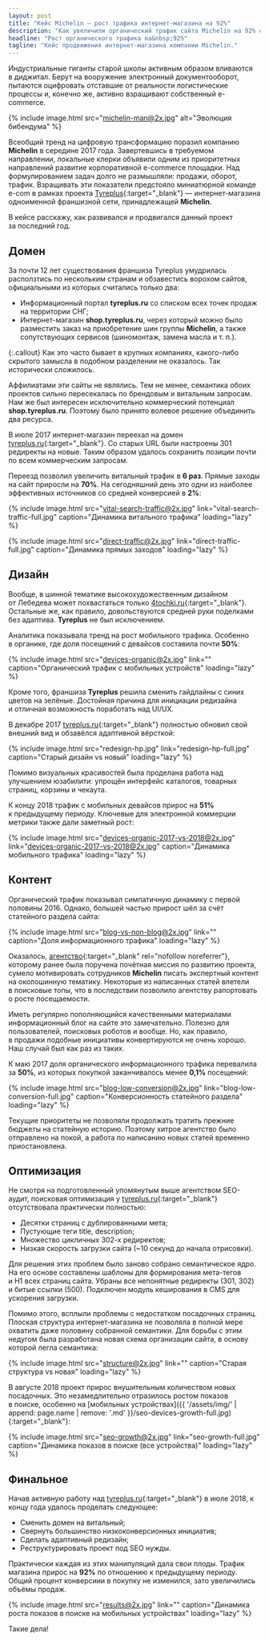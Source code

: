 ```yaml
---
layout: post
title: "Кейс Michelin — рост трафика интернет-магазина на 92%"
description: "Как увеличили органический трафик сайта Michelin на 92% с помощью SEO и редизайна — мобильный трафик вырос на 51%, улучшены конверсия и юзабилити."
headline: "Рост органического трафика на&nbsp;92%"
tagline: "Кейс продвижения интернет-магазина компании Michelin."
---
```


Индустриальные гиганты старой школы активным образом вливаются в&nbsp;диджитал. Берут на&nbsp;вооружение электронный документооборот, пытаются оцифровать отставшие от&nbsp;реальности логистические процессы&nbsp;и, конечно&nbsp;же, активно взращивают собственный e-commerce.

{% include image.html src="michelin-man@2x.jpg" alt="Эволюция бибендума" %}

Всеобщий тренд на&nbsp;цифровую трансформацию поразил компанию **Michelin** в&nbsp;середине 2017&nbsp;года. Завертевшись в&nbsp;требуемом направлении, локальные клерки объявили одним из&nbsp;приоритетных направлений развитие корпоративной e-commerce площадки. Над формулированием задач долго не&nbsp;размышляли: продажи, оборот, трафик. Взращивать эти показатели предстояло миниатюрной команде e-com в&nbsp;рамках проекта [Tyreplus](https://tyreplus.ru){:target="_blank"}&nbsp;&mdash; интернет-магазина одноименной франшизной сети, принадлежащей **Michelin**.

В&nbsp;кейсе расскажу, как развивался и&nbsp;продвигался данный проект за&nbsp;последний год.

## Домен

За&nbsp;почти 12&nbsp;лет существования франшиза Tyreplus умудрилась расползтись по&nbsp;нескольким странам и&nbsp;обзавестись ворохом сайтов, официальными из&nbsp;которых считались только два:

- Информационный портал **tyreplus.ru** со&nbsp;списком всех точек продаж на&nbsp;территории СНГ;
- Интернет-магазин **shop.tyreplus.ru**, через который можно было разместить заказ на&nbsp;приобретение шин группы **Michelin**, а&nbsp;также сопутствующих сервисов (шиномонтаж, замена масла и&nbsp;т.&nbsp;п.).

{:.callout}
Как это часто бывает в&nbsp;крупных компаниях, какого-либо скрытого замысла в&nbsp;подобном разделении не&nbsp;оказалось. Так исторически сложилось.

Аффилиатами эти сайты не&nbsp;являлись. Тем не&nbsp;менее, семантика обоих проектов сильно пересекалась по&nbsp;брендовым и&nbsp;витальным запросам. Нам&nbsp;же был интересен исключительно коммерческий потенциал **shop.tyreplus.ru**. Поэтому было принято волевое решение объединить два ресурса.

В&nbsp;июле 2017 интернет-магазин переехал на&nbsp;домен [tyreplus.ru](https://tyreplus.ru){:target="_blank"}. Со&nbsp;старых URL были настроены 301 редиректы на&nbsp;новые. Таким образом удалось сохранить позиции почти по&nbsp;всем коммерческим запросам.

Переезд позволил увеличить витальный трафик в&nbsp;**6&nbsp;раз**. Прямые заходы на&nbsp;сайт приросли на&nbsp;**70%**. На&nbsp;сегодняшний день это одни из&nbsp;наиболее эффективных источников со&nbsp;средней конверсией в&nbsp;**2%**:

{% include image.html src="vital-search-traffic@2x.jpg" link="vital-search-traffic-full.jpg" caption="Динамика витального трафика" loading="lazy" %}

{% include image.html src="direct-traffic@2x.jpg" link="direct-traffic-full.jpg" caption="Динамика прямых заходов" loading="lazy" %}

## Дизайн

Вообще, в&nbsp;шинной тематике высокохудожественным дизайном от&nbsp;Лебедева может похвастаться только [4tochki.ru](https://4tochki.ru){:target="_blank"}. Остальные&nbsp;же, как правило, довольствуются средней руки поделками без адаптива. **Tyreplus** не&nbsp;был исключением.

Аналитика показывала тренд на&nbsp;рост мобильного трафика. Особенно в&nbsp;органике, где доля посещений с&nbsp;девайсов составила почти&nbsp;**50%**:

{% include image.html src="devices-organic@2x.jpg" link="" caption="Органический трафик с мобильных устройств" loading="lazy" %}

Кроме того, франшиза **Tyreplus** решила сменить гайдлайны с&nbsp;синих цветов на&nbsp;зелёные. Достойная причина для инициации редизайна и&nbsp;отличная возможность поработать над UI/UX.

В&nbsp;декабре 2017 [tyreplus.ru](https://tyreplus.ru){:target="_blank"} полностью обновил свой внешний вид и&nbsp;обзавёлся адаптивной вёрсткой:

{% include image.html src="redesign-hp.jpg" link="redesign-hp-full.jpg" caption="Старый дизайн vs новый" loading="lazy" %}

Помимо визуальных красивостей была проделана работа над улучшением юзабилити: упрощён интерфейс каталогов, товарных страниц, корзины и&nbsp;чекаута.

К&nbsp;концу 2018 трафик с&nbsp;мобильных девайсов прирос на&nbsp;**51%** к&nbsp;предыдущему периоду. Ключевые для электронной коммерции метрики также дали заметный рост:

{% include image.html src="devices-organic-2017-vs-2018@2x.jpg" link="devices-organic-2017-vs-2018@2x.jpg" caption="Динамика мобильного трафика" loading="lazy" %}

## Контент

Органический трафик показывал симпатичную динамику с&nbsp;первой половины 2016. Однако, большей частью прирост шёл за&nbsp;счёт статейного раздела сайта:

{% include image.html src="blog-vs-non-blog@2x.jpg" link="" caption="Доля информационного трафика" loading="lazy" %}

Оказалось, [агентство](https://convertmonster.ru/){:target="_blank" rel="nofollow noreferrer"}, которому ранее была поручена почётная миссия по&nbsp;развитию проекта, сумело мотивировать сотрудников **Michelin** писать экспертный контент на&nbsp;околошинную тематику. Некоторые из&nbsp;написанных статей влетели в&nbsp;поисковые топы, что в&nbsp;последствии позволило агентству рапортовать о&nbsp;росте посещаемости.

Иметь регулярно пополняющийся качественными материалами информационный блог на&nbsp;сайте это замечательно. Полезно для пользователей, поисковых роботов и&nbsp;вообще. Но, как правило, в&nbsp;продажи подобные инициативы конвертируются не&nbsp;очень хорошо. Наш случай был как раз из&nbsp;таких.

К&nbsp;маю 2017 доля органического информационного трафика перевалила за&nbsp;**50%**, из&nbsp;которых покупкой заканчивалось менее **0,1%** посещений:

{% include image.html src="blog-low-conversion@2x.jpg" link="blog-low-conversion-full.jpg" caption="Конверсионность статейного раздела" loading="lazy" %}

Текущие приоритеты не&nbsp;позволяли продолжать тратить прежние бюджеты на&nbsp;статейную историю. Поэтому хитрое агентство было отправлено на&nbsp;покой, а&nbsp;работа по&nbsp;написанию новых статей временно приостановлена.

## Оптимизация

Не&nbsp;смотря на&nbsp;подготовленный упомянутым выше агентством SEO-аудит, поисковая оптимизация у&nbsp;[tyreplus.ru](https://tyreplus.ru){:target="_blank"} отсутствовала практически полностью:

- Десятки страниц с&nbsp;дублированными мета;
- Пустующие теги title, description;
- Множество цикличных 302-х редиректов;
- Низкая скорость загрузки сайта (~10 секунд до&nbsp;начала отрисовки).

Для решения этих проблем было заново собрано семантическое ядро. На&nbsp;его основе составлены шаблоны для формирования мета-тегов и&nbsp;H1&nbsp;всех страниц сайта. Убраны все непонятные редиректы (301, 302) и&nbsp;битые ссылки (500). Подключен модуль кеширования в&nbsp;CMS для ускорения загрузки.

Помимо этого, всплыли проблемы с&nbsp;недостатком посадочных страниц. Плоская структура интернет-магазина не&nbsp;позволяла в&nbsp;полной мере охватить даже половину собранной семантики. Для борьбы с&nbsp;этим недугом была разработана новая схема организации сайта, в&nbsp;основу которой легла семантика:

{% include image.html src="structure@2x.jpg" link="" caption="Старая структура vs новая" loading="lazy" %}

В&nbsp;августе 2018 проект прирос внушительным количеством новых посадочных. Это незамедлительно отразилось ростом показов в&nbsp;поиске, особенно на&nbsp;[мобильных устройствах]({{ '/assets/img/' | append: page.name | remove: '.md' }}/seo-devices-growth-full.jpg){:target="_blank"}:

{% include image.html src="seo-growth@2x.jpg" link="seo-growth-full.jpg" caption="Динамика показов в поиске (все устройства)" loading="lazy" %}

## Финальное

Начав активную работу над [tyreplus.ru](https://tyreplus.ru){:target="_blank"} в&nbsp;июле 2018, к концу года удалось проделать следующее:

- Сменить домен на&nbsp;витальный;
- Свернуть большинство низкоконверсионных инициатив;
- Сделать адаптивный редизайн;
- Реструктурировать проект под SEO нужды.

Практически каждая из&nbsp;этих манипуляций дала свои плоды. Трафик магазина прирос на&nbsp;**92%** по&nbsp;отношению к&nbsp;предыдущему периоду. Общий процент конверсиии в&nbsp;покупку не&nbsp;изменился, зато увеличились объёмы продаж.

{% include image.html src="results@2x.jpg" link="" caption="Динамика роста показов в поиске на мобильных устройствах" loading="lazy" %}

Такие дела!
